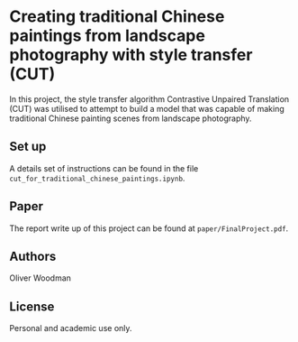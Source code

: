# Creating traditional Chinese paintings from landscape photography with style transfer (CUT)

In this project, the style transfer algorithm Contrastive Unpaired Translation (CUT) was utilised to attempt to build a model that was capable of making traditional Chinese painting scenes from landscape photography.

## Set up

A details set of instructions can be found in the file `cut_for_traditional_chinese_paintings.ipynb`.

## Paper

The report write up of this project can be found at `paper/FinalProject.pdf`.

## Authors

Oliver Woodman

## License

Personal and academic use only.